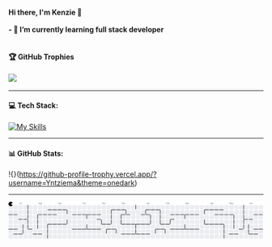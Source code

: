 #### Hi there, I'm Kenzie 👋<br><br>- 🌱 I’m currently learning full stack developer <br><br>

#### 🏆 GitHub Trophies
![](https://github-profile-trophy.vercel.app/?username=ryo-ma&theme=onedark)

---

#### 💻 Tech Stack:
[![My Skills](https://skillicons.dev/icons?i=c,java,html,css,typescript,postgres,python,vue&theme=light)](https://skillicons.dev)

---

#### 📊 GitHub Stats:
!{}(https://github-profile-trophy.vercel.app/?username=Yntziema&theme=onedark)<br/>

---

<picture>
  <source media="(prefers-color-scheme: dark)" srcset="https://raw.githubusercontent.com/Yntzie/Yntzie/output/pacman-contribution-graph-dark.svg">
  <source media="(prefers-color-scheme: light)" srcset="https://raw.githubusercontent.com/Yntzie/Yntzie/output/pacman-contribution-graph.svg">
  <img alt="pacman contribution graph" src="https://raw.githubusercontent.com/Yntzie/Yntzie/output/pacman-contribution-graph.svg">
</picture>

###

<!-- Proudly created with GPRM ( https://gprm.itsvg.in ) -->

